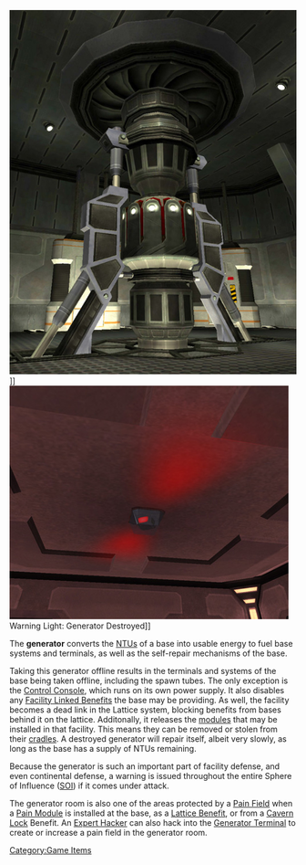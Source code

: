 ![](images/Generator.jpg "fig:Generator.jpg")\]\]
![](images/Power_light.jpg "fig:Power_light.jpg") Warning Light: Generator
Destroyed\]\]

The **generator** converts the [NTUs](NTU "wikilink") of a base into
usable energy to fuel base systems and terminals, as well as the
self-repair mechanisms of the base.

Taking this generator offline results in the terminals and systems of
the base being taken offline, including the spawn tubes. The only
exception is the [Control Console](Control_Console "wikilink"), which
runs on its own power supply. It also disables any [Facility Linked
Benefits](Facility_Linked_Benefit "wikilink") the base may be providing.
As well, the facility becomes a dead link in the Lattice system,
blocking benefits from bases behind it on the lattice. Additonally, it
releases the [modules](modules "wikilink") that may be installed in that
facility. This means they can be removed or stolen from their
[cradles](Module_Cradle "wikilink"). A destroyed generator will repair
itself, albeit very slowly, as long as the base has a supply of NTUs
remaining.

Because the generator is such an important part of facility defense, and
even continental defense, a warning is issued throughout the entire
Sphere of Influence ([SOI](SOI "wikilink")) if it comes under attack.

The generator room is also one of the areas protected by a [Pain
Field](Pain_Field "wikilink") when a [Pain
Module](Pain_Module "wikilink") is installed at the base, as a [Lattice
Benefit](Facility_Linked_Benefit "wikilink"), or from a [Cavern
Lock](Cavern_Lock "wikilink") Benefit. An [Expert
Hacker](Expert_Hacking "wikilink") can also hack into the [Generator
Terminal](Generator_Terminal "wikilink") to create or increase a pain
field in the generator room.

[Category:Game Items](Category:Game_Items "wikilink")
